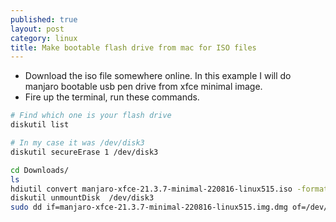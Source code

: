 ```yaml
---
published: true
layout: post
category: linux
title: Make bootable flash drive from mac for ISO files
---
```


* Download the iso file somewhere online. In this example I will do manjaro bootable usb pen drive from xfce minimal image.
* Fire up the terminal, run these commands.

```bash
# Find which one is your flash drive
diskutil list

# In my case it was /dev/disk3
diskutil secureErase 1 /dev/disk3

cd Downloads/
ls
hdiutil convert manjaro-xfce-21.3.7-minimal-220816-linux515.iso -format UDRW -o manjaro-xfce-21.3.7-minimal-220816-linux515.img
diskutil unmountDisk  /dev/disk3
sudo dd if=manjaro-xfce-21.3.7-minimal-220816-linux515.img.dmg of=/dev/disk3 bs=1m
```